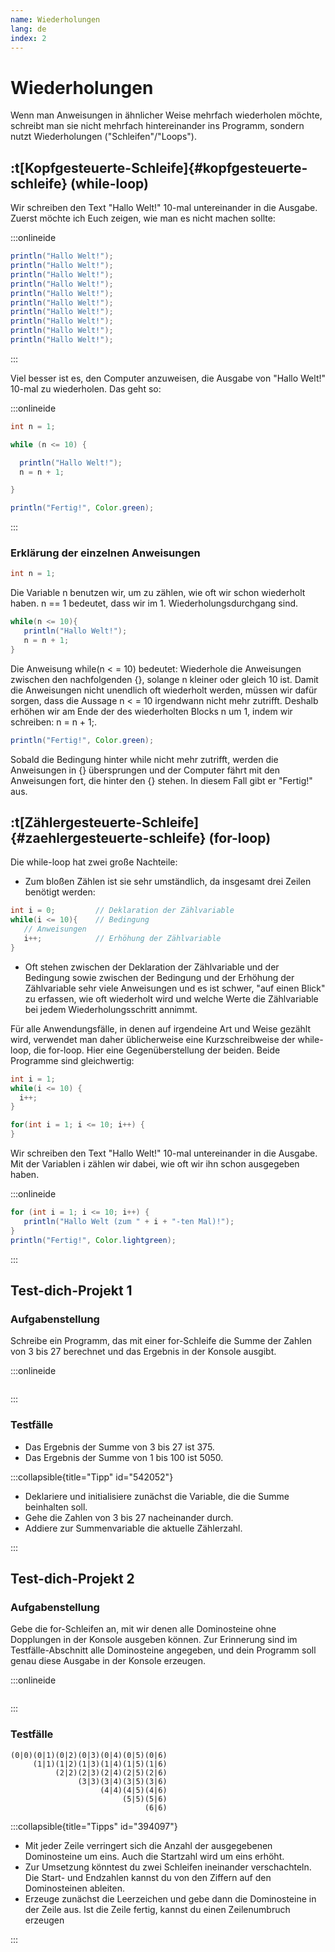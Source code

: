 ```yaml
---
name: Wiederholungen
lang: de
index: 2
---
```


# Wiederholungen

Wenn man Anweisungen in ähnlicher Weise mehrfach wiederholen möchte, schreibt man sie nicht mehrfach hintereinander ins Programm, sondern nutzt Wiederholungen ("Schleifen"/"Loops").

## :t[Kopfgesteuerte-Schleife]{#kopfgesteuerte-schleife} (while-loop)

Wir schreiben den Text "Hallo Welt!" 10-mal untereinander in die Ausgabe. Zuerst möchte ich Euch zeigen, wie man es nicht machen sollte:

:::onlineide

```java Wiederholung1.java
println("Hallo Welt!");
println("Hallo Welt!");
println("Hallo Welt!");
println("Hallo Welt!");
println("Hallo Welt!");
println("Hallo Welt!");
println("Hallo Welt!");
println("Hallo Welt!");
println("Hallo Welt!");
println("Hallo Welt!");
```

:::


Viel besser ist es, den Computer anzuweisen, die Ausgabe von "Hallo Welt!" 10-mal zu wiederholen. Das geht so:

:::onlineide

```java Wiederholung2.java
int n = 1;

while (n <= 10) {

  println("Hallo Welt!");
  n = n + 1;

}

println("Fertig!", Color.green);
```

:::

### Erklärung der einzelnen Anweisungen

```java
int n = 1;
```

Die Variable n benutzen wir, um zu zählen, wie oft wir schon wiederholt haben. n == 1 bedeutet, dass wir im 1. Wiederholungsdurchgang sind.

```java
while(n <= 10){
   println("Hallo Welt!");
   n = n + 1;
}
```

Die Anweisung while(n < = 10) bedeutet: Wiederhole die Anweisungen zwischen den nachfolgenden {}, solange n kleiner oder gleich 10 ist. Damit die Anweisungen nicht unendlich oft wiederholt werden, müssen wir dafür sorgen, dass die Aussage n < = 10 irgendwann nicht mehr zutrifft. Deshalb erhöhen wir am Ende der des wiederholten Blocks n um 1, indem wir schreiben: n = n + 1;.

```java
println("Fertig!", Color.green);
```

Sobald die Bedingung hinter while nicht mehr zutrifft, werden die Anweisungen in {} übersprungen und der Computer fährt mit den Anweisungen fort, die hinter den {} stehen. In diesem Fall gibt er "Fertig!" aus.

## :t[Zählergesteuerte-Schleife]{#zaehlergesteuerte-schleife} (for-loop)

Die while-loop hat zwei große Nachteile:

- Zum bloßen Zählen ist sie sehr umständlich, da insgesamt drei Zeilen benötigt werden:

```java
int i = 0;         // Deklaration der Zählvariable
while(i <= 10){    // Bedingung
   // Anweisungen
   i++;            // Erhöhung der Zählvariable
}
```

- Oft stehen zwischen der Deklaration der Zählvariable und der Bedingung sowie zwischen der Bedingung und der Erhöhung der Zählvariable sehr viele Anweisungen und es ist schwer, "auf einen Blick" zu erfassen, wie oft wiederholt wird und welche Werte die Zählvariable bei jedem Wiederholungsschritt annimmt.

Für alle Anwendungsfälle, in denen auf irgendeine Art und Weise gezählt wird, verwendet man daher üblicherweise eine Kurzschreibweise der while-loop, die for-loop. Hier eine Gegenüberstellung der beiden. Beide Programme sind gleichwertig:

```java
int i = 1;
while(i <= 10) {
  i++;
}
```

```java
for(int i = 1; i <= 10; i++) {
}
```

Wir schreiben den Text "Hallo Welt!" 10-mal untereinander in die Ausgabe. Mit der Variablen i zählen wir dabei, wie oft wir ihn schon ausgegeben haben.

:::onlineide

```java Wiederholung3.java
for (int i = 1; i <= 10; i++) {
   println("Hallo Welt (zum " + i + "-ten Mal)!");
}
println("Fertig!", Color.lightgreen);
```

:::

## Test-dich-Projekt 1

### Aufgabenstellung

Schreibe ein Programm, das mit einer for-Schleife die Summe der Zahlen von 3 bis 27 berechnet und das Ergebnis in der Konsole ausgibt.


:::onlineide

```java ProjektWiederholung.java

```

:::

### Testfälle

- Das Ergebnis der Summe von 3 bis 27 ist 375.
- Das Ergebnis der Summe von 1 bis 100 ist 5050.

:::collapsible{title="Tipp" id="542052"}

- Deklariere und initialisiere zunächst die Variable, die die Summe beinhalten soll. 
- Gehe die Zahlen von 3 bis 27 nacheinander durch. 
- Addiere zur Summenvariable die aktuelle Zählerzahl.

:::

## Test-dich-Projekt 2

### Aufgabenstellung

Gebe die for-Schleifen an, mit wir denen alle Dominosteine ohne Dopplungen in der Konsole ausgeben können. Zur Erinnerung sind im Testfälle-Abschnitt alle Dominosteine angegeben, und dein Programm soll genau diese Ausgabe in der Konsole erzeugen.

:::onlineide

```java ProjektWiederholung2.java

```

:::

### Testfälle

```
(0|0)(0|1)(0|2)(0|3)(0|4)(0|5)(0|6) 
     (1|1)(1|2)(1|3)(1|4)(1|5)(1|6) 
          (2|2)(2|3)(2|4)(2|5)(2|6) 
               (3|3)(3|4)(3|5)(3|6) 
                    (4|4)(4|5)(4|6) 
                         (5|5)(5|6) 
                              (6|6)
```

:::collapsible{title="Tipps" id="394097"}

- Mit jeder Zeile verringert sich die Anzahl der ausgegebenen Dominosteine um eins. Auch die Startzahl wird um eins erhöht.
- Zur Umsetzung könntest du zwei Schleifen ineinander verschachteln. Die Start- und Endzahlen kannst du von den Ziffern auf den Dominosteinen ableiten.
- Erzeuge zunächst die Leerzeichen und gebe dann die Dominosteine in der Zeile aus. Ist die Zeile fertig, kannst du einen Zeilenumbruch erzeugen

:::
